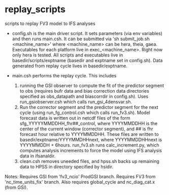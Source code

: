 # replay_scripts
scripts to replay FV3 model to IFS analyses

* config.sh is the main driver script.  It sets parameters (via env variables) and then
  runs main.csh.  It can be submitted via 'sh submit_job.sh <machine_name>'  where
  <machine_name> can be hera, theia, gaea.  Executables for each platform live
  in exec_<machine_name>.  Right now only hera is tested.
  All scripts and executables live in basedir/scripts/exptname (basedir and exptname set in config.sh).
  Data generated from replay cycle lives in basedir/exptname.

* main.csh performs the replay cycle.  This includes
  1)  running the GSI observer to compute the fit of the predictor segment to obs
      (requires bufr data and bias correction data directories specified as obs_datapath
       and biascorrdir in config.sh).  Uses run_gsiobserver.csh which calls
       run_gsi_4densvar.sh.
  2)  Run the corrector segment and the predictor segment for the next cycle (using
      run_fg_control.csh which calls run_fv3.sh).  Model forecast data is written out
      in netcdf files of the form sfg_YYYYYMMDDHH_fhr##_control, where YYYYMMDDHH is the 
      center of the current window (corrector segment), and ## is fhr forecast hour
      relative to YYYYMMDDHH.  These files are written to basedir/exptname/YYYYMMDHHnext, where
      YYYYMMDDHHnext is YYYYMMDDH + 6hours.
      run_fv3.sh runs calc_increment.py, which computes analysis
      increments to force the model using IFS analysis data in ifsanaldir.
  3)  clean.csh removes uneeded files, and hpss.sh backs up remaining data to HPSS in 
      directory specified by hsidir.

Notes:  Requires GSI from 'fv3_ncio' ProdGSI branch.  Requires FV3 from 'nc_time_units_fix' branch.
Also requires global_cycle and nc_diag_cat.x (from GSI).
